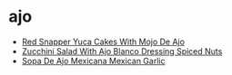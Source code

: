 # ajo

 * [Red Snapper Yuca Cakes With Mojo De Ajo](index/r/red-snapper-yuca-cakes-with-mojo-de-ajo-108735.json)
 * [Zucchini Salad With Ajo Blanco Dressing Spiced Nuts](index/z/zucchini-salad-with-ajo-blanco-dressing-spiced-nuts-56389847.json)
 * [Sopa De Ajo Mexicana Mexican Garlic](index/s/sopa-de-ajo-mexicana-mexican-garlic.json)
